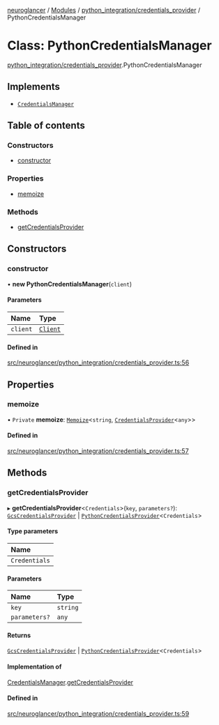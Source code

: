 [neuroglancer](../README.md) / [Modules](../modules.md) / [python\_integration/credentials\_provider](../modules/python_integration_credentials_provider.md) / PythonCredentialsManager

# Class: PythonCredentialsManager

[python_integration/credentials_provider](../modules/python_integration_credentials_provider.md).PythonCredentialsManager

## Implements

- [`CredentialsManager`](../interfaces/credentials_provider.CredentialsManager.md)

## Table of contents

### Constructors

- [constructor](python_integration_credentials_provider.PythonCredentialsManager.md#constructor)

### Properties

- [memoize](python_integration_credentials_provider.PythonCredentialsManager.md#memoize)

### Methods

- [getCredentialsProvider](python_integration_credentials_provider.PythonCredentialsManager.md#getcredentialsprovider)

## Constructors

### constructor

• **new PythonCredentialsManager**(`client`)

#### Parameters

| Name | Type |
| :------ | :------ |
| `client` | [`Client`](python_integration_api.Client.md) |

#### Defined in

[src/neuroglancer/python_integration/credentials_provider.ts:56](https://github.com/ActiveBrainAtlas2/neuroglancer/blob/1beb5d34/src/neuroglancer/python_integration/credentials_provider.ts#L56)

## Properties

### memoize

• `Private` **memoize**: [`Memoize`](util_memoize.Memoize.md)<`string`, [`CredentialsProvider`](credentials_provider.CredentialsProvider.md)<`any`\>\>

#### Defined in

[src/neuroglancer/python_integration/credentials_provider.ts:57](https://github.com/ActiveBrainAtlas2/neuroglancer/blob/1beb5d34/src/neuroglancer/python_integration/credentials_provider.ts#L57)

## Methods

### getCredentialsProvider

▸ **getCredentialsProvider**<`Credentials`\>(`key`, `parameters?`): [`GcsCredentialsProvider`](python_integration_credentials_provider._internal_.GcsCredentialsProvider.md) \| [`PythonCredentialsProvider`](python_integration_credentials_provider._internal_.PythonCredentialsProvider.md)<`Credentials`\>

#### Type parameters

| Name |
| :------ |
| `Credentials` |

#### Parameters

| Name | Type |
| :------ | :------ |
| `key` | `string` |
| `parameters?` | `any` |

#### Returns

[`GcsCredentialsProvider`](python_integration_credentials_provider._internal_.GcsCredentialsProvider.md) \| [`PythonCredentialsProvider`](python_integration_credentials_provider._internal_.PythonCredentialsProvider.md)<`Credentials`\>

#### Implementation of

[CredentialsManager](../interfaces/credentials_provider.CredentialsManager.md).[getCredentialsProvider](../interfaces/credentials_provider.CredentialsManager.md#getcredentialsprovider)

#### Defined in

[src/neuroglancer/python_integration/credentials_provider.ts:59](https://github.com/ActiveBrainAtlas2/neuroglancer/blob/1beb5d34/src/neuroglancer/python_integration/credentials_provider.ts#L59)
